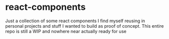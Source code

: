 # react-components
Just a collection of some react components I find myself reusing in personal projects and stuff I wanted to build as proof of concept. This entire repo is still a WIP and nowhere near actually ready for use
